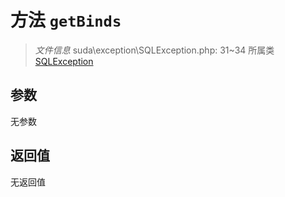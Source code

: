 # 方法 `getBinds`

> *文件信息* suda\exception\SQLException.php: 31~34
> 所属类 [SQLException](../SQLException.md)




## 参数


无参数


## 返回值

无返回值
